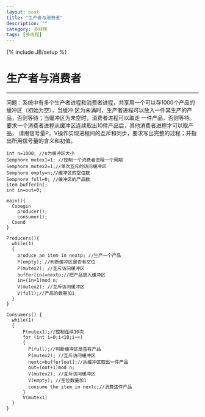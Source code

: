 ```yaml
---
layout: post
title: "生产者与消费者"
description: ""
category: 多线程
tags: [多线程]
---
```

{% include JB/setup %}
# 生产者与消费者  
---

问题：系统中有多个生产者进程和消费者进程，共享用一个可以存1000个产品的缓冲区（初始为空），当缓冲
区为未满时，生产者进程可以放入一件其生产的产品，否则等待；当缓冲区为未空时，消费者进程可以取走
一件产品，否则等待。要求一个消费者进程从缓冲区连续取出10件产品后，其他消费者进程才可以取产品，
请用信号量P，V操作实现进程间的互斥和同步，要求写出完整的过程；并指出所用信号量的含义和初值。
```
int n=1000; //n为缓冲区大小
Semphore mutex1=1; //控制一个消费者进程一个周期
Semphore mutex2=1;//单次互斥的访问缓冲区
Semphore empty=n;//缓冲区的空位数
Semphore full=0; //缓冲区的产品数
item buffer[n];
int in=out=0;

main(){
  Cobegin
    producer();
    consumer();
  Coend
}

Producers(){
  while(1)
  {
    produce an item in nextp; //生产一个产品
    P(empty); //判断缓冲区是否有空位
    P(mutex2); //互斥访问缓冲区
    buffer[in]=nextp;//把产品放入缓冲区
    in=(in+1)mod n;
    V(mutex2); //互斥访问缓冲区
    V(full);//产品的数量加1
  }
}

Consumers() {
  while(1)
  {
      P(mutex1);//控制连续10次
      for (int i=0;i<10;i++)
      {
        P(full);//判断缓冲区是否有产品
        P(mutex2); //互斥访问缓冲区
        nextc=buffer[out];//从缓冲区取出一件产品
        out=(out+1)mod n;
        V(mutex2); //互斥访问缓冲区
        V(empty); //空位数量加1
        consume the item in nextc;//消费这件产品
      }
      V(mutex1)
  }
}
```

